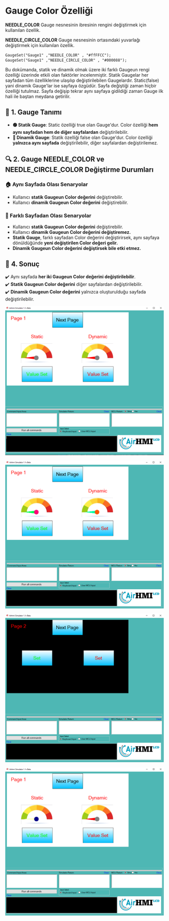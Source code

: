 # Gauge Color Özelliği

**NEEDLE_COLOR** Gauge nesnesinin ibresinin rengini değiştirmek için kullanılan özellik. 

**NEEDLE_CIRCLE_COLOR** Gauge nesnesinin ortasındaki yuvarlağı değiştirmek için kullanılan özellik.

```
GaugeSet("Gauge1" ,"NEEDLE_COLOR" , "#ffFFCC");
GaugeSet("Gauge1" ,"NEEDLE_CIRCLE_COLOR" , "#000088");
```

Bu dokümanda, statik ve dinamik olmak üzere iki farklı Gaugeun rengi özelliği üzerinde etkili olan faktörler incelenmiştir.
Statik Gaugelar her sayfadan tüm özelliklerine ulaşılıp değiştirilebilen Gaugelardır. Static(false) yani dinamik Gauge'lar ise sayfaya özgüdür.
Sayfa değiştiği zaman hiçbir özelliği tutulmaz. Sayfa değişip tekrar aynı sayfaya gidildiği zaman Gauge ilk hali ile baştan meydana getirilir. 

## 📌 1. Gauge Tanımı
- **🟢 Statik Gauge**: Static özelliği true olan Gauge'dur. Color özelliği **hem aynı sayfadan hem de diğer sayfalardan** değiştirilebilir.
- **🔵 Dinamik Gauge**: Statik özelliği false olan Gauge'dur. Color  özelliği **yalnızca aynı sayfada** değiştirilebilir, diğer sayfalardan değiştirilemez.

## 🔍 2. Gauge NEEDLE_COLOR ve NEEDLE_CIRCLE_COLOR Değiştirme Durumları
### 🏠 Aynı Sayfada Olası Senaryolar
- Kullanıcı **statik Gaugeun Color değerini** değiştirebilir.
- Kullanıcı **dinamik Gaugeun Color değerini** değiştirebilir.


### 🔄 Farklı Sayfadan Olası Senaryolar
- Kullanıcı **statik Gaugeun Color değerini** değiştirebilir.
- Kullanıcı **dinamik Gaugeun Color değerini değiştiremez.**
- **Statik Gauge**, farklı sayfadan Color değerini değiştirirsek, aynı sayfaya dönüldüğünde **yeni değiştirilen Color değeri gelir.**
- **Dinamik Gaugeun Color değerini değiştirsek bile etki etmez.**

## 🎯 4. Sonuç
✔️ Aynı sayfada **her iki Gaugeun Color değerini değiştirilebilir**.  
✔️ **Statik Gaugeun Color değerini** diğer sayfalardan değiştirilebilir.  
✔️ **Dinamik Gaugeun Color değerini** yalnızca oluşturulduğu sayfada değiştirilebilir.  

![Açıklama Metni](1.png)

![Açıklama Metni](2.png)

![Açıklama Metni](3.png)

![Açıklama Metni](4.png)
